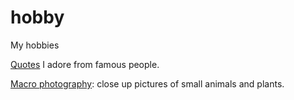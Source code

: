 # hobby
My hobbies

[Quotes](./doc/zitate.md) I adore from famous people.

[Macro photography](https://n3xus6.github.io/hobby/macro-photography-index.html): close up pictures of small animals and plants.
